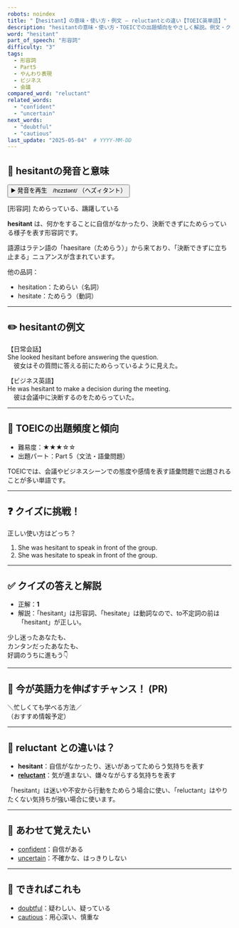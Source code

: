 ```yaml
---
robots: noindex
title: "【hesitant】の意味・使い方・例文 ― reluctantとの違い【TOEIC英単語】"
description: "hesitantの意味・使い方・TOEICでの出題傾向をやさしく解説。例文・クイズ付きでreluctantとの違いもわかりやすく学べます。"
word: "hesitant"
part_of_speech: "形容詞"
difficulty: "3"
tags:
  - 形容詞
  - Part5
  - やんわり表現
  - ビジネス
  - 会議
compared_word: "reluctant"
related_words:
  - "confident"
  - "uncertain"
next_words:
  - "doubtful"
  - "cautious"
last_update: "2025-05-04"  # YYYY-MM-DD
---
```


## 🔰 hesitantの発音と意味

<button class="play-audio" onclick="playTTS('hesitant')">
  <span class="play-audio-main">
    ▶️ 発音を再生　/hɛzɪtənt/
  </span>
  <span class="play-audio-sub">
    （ヘズィタント）
  </span>
</button>

[形容詞] ためらっている、躊躇している

**hesitant** は、何かをすることに自信がなかったり、決断できずにためらっている様子を表す形容詞です。

語源はラテン語の「haesitare（ためらう）」から来ており、「決断できずに立ち止まる」ニュアンスが含まれています。

他の品詞：  
- hesitation：ためらい（名詞）
- hesitate：ためらう（動詞）

---

## ✏️ hesitantの例文

【日常会話】  
She looked hesitant before answering the question.  
　彼女はその質問に答える前にためらっているように見えた。

【ビジネス英語】  
He was hesitant to make a decision during the meeting.  
　彼は会議中に決断するのをためらっていた。

---

## 🎯 TOEICの出題頻度と傾向

- 難易度：★★★☆☆
- 出題パート：Part 5（文法・語彙問題）

TOEICでは、会議やビジネスシーンでの態度や感情を表す語彙問題で出題されることが多い単語です。

---

## ❓ クイズに挑戦！

正しい使い方はどっち？

1. She was hesitant to speak in front of the group.  
2. She was hesitate to speak in front of the group.

---

## ✅ クイズの答えと解説

- 正解：**1**
- 解説：「hesitant」は形容詞、「hesitate」は動詞なので、to不定詞の前は「hesitant」が正しい。

少し迷ったあなたも、  
カンタンだったあなたも、  
好調のうちに進もう👇️

---

## 🚀 今が英語力を伸ばすチャンス！ (PR)

<div class="info-center">
＼忙しくても学べる方法／<br>  
（おすすめ情報予定）
</div>

---

## 🤔  reluctant との違いは？

- **hesitant**：自信がなかったり、迷いがあってためらう気持ちを表す
- **[reluctant](/word/reluctant)**：気が進まない、嫌々ながらする気持ちを表す

「hesitant」は迷いや不安から行動をためらう場合に使い、「reluctant」はやりたくない気持ちが強い場合に使います。

---

## 🧩 あわせて覚えたい

- [confident](/word/confident)：自信がある
- [uncertain](/word/uncertain)：不確かな、はっきりしない

---

## 📖 できればこれも

- [doubtful](/word/doubtful)：疑わしい、疑っている
- [cautious](/word/cautious)：用心深い、慎重な

<!-- cvid: aid30_bid30 -->

